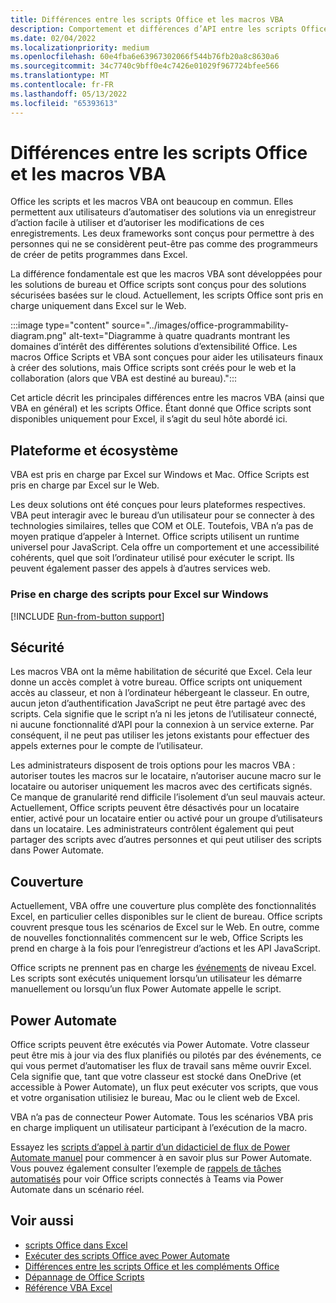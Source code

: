 ```yaml
---
title: Différences entre les scripts Office et les macros VBA
description: Comportement et différences d’API entre les scripts Office et les macros VBA Excel.
ms.date: 02/04/2022
ms.localizationpriority: medium
ms.openlocfilehash: 60e4fba6e63967302066f544b76fb20a8c8630a6
ms.sourcegitcommit: 34c7740c9bff0e4c7426e01029f967724bfee566
ms.translationtype: MT
ms.contentlocale: fr-FR
ms.lasthandoff: 05/13/2022
ms.locfileid: "65393613"
---
```

# <a name="differences-between-office-scripts-and-vba-macros"></a>Différences entre les scripts Office et les macros VBA

Office les scripts et les macros VBA ont beaucoup en commun. Elles permettent aux utilisateurs d’automatiser des solutions via un enregistreur d’action facile à utiliser et d’autoriser les modifications de ces enregistrements. Les deux frameworks sont conçus pour permettre à des personnes qui ne se considèrent peut-être pas comme des programmeurs de créer de petits programmes dans Excel.

La différence fondamentale est que les macros VBA sont développées pour les solutions de bureau et Office scripts sont conçus pour des solutions sécurisées basées sur le cloud. Actuellement, les scripts Office sont pris en charge uniquement dans Excel sur le Web.

:::image type="content" source="../images/office-programmability-diagram.png" alt-text="Diagramme à quatre quadrants montrant les domaines d’intérêt des différentes solutions d’extensibilité Office. Les macros Office Scripts et VBA sont conçues pour aider les utilisateurs finaux à créer des solutions, mais Office scripts sont créés pour le web et la collaboration (alors que VBA est destiné au bureau).":::

Cet article décrit les principales différences entre les macros VBA (ainsi que VBA en général) et les scripts Office. Étant donné que Office scripts sont disponibles uniquement pour Excel, il s’agit du seul hôte abordé ici.

## <a name="platform-and-ecosystem"></a>Plateforme et écosystème

VBA est pris en charge par Excel sur Windows et Mac. Office Scripts est pris en charge par Excel sur le Web.

Les deux solutions ont été conçues pour leurs plateformes respectives. VBA peut interagir avec le bureau d’un utilisateur pour se connecter à des technologies similaires, telles que COM et OLE. Toutefois, VBA n’a pas de moyen pratique d’appeler à Internet. Office scripts utilisent un runtime universel pour JavaScript. Cela offre un comportement et une accessibilité cohérents, quel que soit l’ordinateur utilisé pour exécuter le script. Ils peuvent également passer des appels à d’autres services web.

### <a name="script-support-for-excel-on-windows"></a>Prise en charge des scripts pour Excel sur Windows

[!INCLUDE [Run-from-button support](../includes/run-from-button-desktop-support.md)]

## <a name="security"></a>Sécurité

Les macros VBA ont la même habilitation de sécurité que Excel. Cela leur donne un accès complet à votre bureau. Office scripts ont uniquement accès au classeur, et non à l’ordinateur hébergeant le classeur. En outre, aucun jeton d’authentification JavaScript ne peut être partagé avec des scripts. Cela signifie que le script n’a ni les jetons de l’utilisateur connecté, ni aucune fonctionnalité d’API pour la connexion à un service externe. Par conséquent, il ne peut pas utiliser les jetons existants pour effectuer des appels externes pour le compte de l’utilisateur.

Les administrateurs disposent de trois options pour les macros VBA : autoriser toutes les macros sur le locataire, n’autoriser aucune macro sur le locataire ou autoriser uniquement les macros avec des certificats signés. Ce manque de granularité rend difficile l’isolement d’un seul mauvais acteur. Actuellement, Office scripts peuvent être désactivés pour un locataire entier, activé pour un locataire entier ou activé pour un groupe d’utilisateurs dans un locataire. Les administrateurs contrôlent également qui peut partager des scripts avec d’autres personnes et qui peut utiliser des scripts dans Power Automate.

## <a name="coverage"></a>Couverture

Actuellement, VBA offre une couverture plus complète des fonctionnalités Excel, en particulier celles disponibles sur le client de bureau. Office scripts couvrent presque tous les scénarios de Excel sur le Web. En outre, comme de nouvelles fonctionnalités commencent sur le web, Office Scripts les prend en charge à la fois pour l’enregistreur d’actions et les API JavaScript.

Office scripts ne prennent pas en charge les [événements](/office/vba/excel/concepts/events-worksheetfunctions-shapes/using-events-with-excel-objects) de niveau Excel. Les scripts sont exécutés uniquement lorsqu’un utilisateur les démarre manuellement ou lorsqu’un flux Power Automate appelle le script.

## <a name="power-automate"></a>Power Automate

Office scripts peuvent être exécutés via Power Automate. Votre classeur peut être mis à jour via des flux planifiés ou pilotés par des événements, ce qui vous permet d’automatiser les flux de travail sans même ouvrir Excel. Cela signifie que, tant que votre classeur est stocké dans OneDrive (et accessible à Power Automate), un flux peut exécuter vos scripts, que vous et votre organisation utilisiez le bureau, Mac ou le client web de Excel.

VBA n’a pas de connecteur Power Automate. Tous les scénarios VBA pris en charge impliquent un utilisateur participant à l’exécution de la macro.

Essayez les [scripts d’appel à partir d’un didacticiel de flux de Power Automate manuel](../tutorials/excel-power-automate-manual.md) pour commencer à en savoir plus sur Power Automate. Vous pouvez également consulter l’exemple de [rappels de tâches automatisés](scenarios/task-reminders.md) pour voir Office scripts connectés à Teams via Power Automate dans un scénario réel.

## <a name="see-also"></a>Voir aussi

- [scripts Office dans Excel](../overview/excel.md)
- [Exécuter des scripts Office avec Power Automate](../develop/power-automate-integration.md)
- [Différences entre les scripts Office et les compléments Office](add-ins-differences.md)
- [Dépannage de Office Scripts](../testing/troubleshooting.md)
- [Référence VBA Excel](/office/vba/api/overview/excel)
